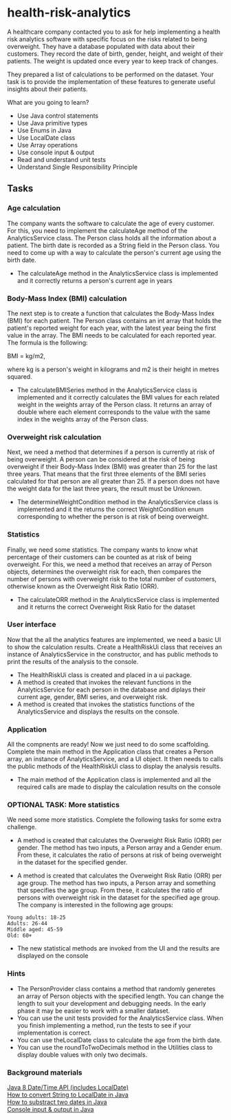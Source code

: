 # health-risk-analytics

A healthcare company contacted you to ask for help implementing a health risk analytics software with specific focus on
the risks related to being overweight. They have a database populated with data about their customers. They record the
date of birth, gender, height, and weight of their patients. The weight is updated once every year to keep track of
changes.

They prepared a list of calculations to be performed on the dataset. Your task is to provide the implementation of these
features to generate useful insights about their patients.

What are you going to learn?

* Use Java control statements
* Use Java primitive types
* Use Enums in Java
* Use LocalDate class
* Use Array operations
* Use console input & output
* Read and understand unit tests
* Understand Single Responsibility Principle

## Tasks

### Age calculation

The company wants the software to calculate the age of every customer. For this, you need to implement the calculateAge
method of the AnalyticsService class. The Person class holds all the information about a patient. The birth date is
recorded as a String field in the Person class. You need to come up with a way to calculate the person's current age
using the birth date.

* The calculateAge method in the AnalyticsService class is implemented and it correctly returns a person's current age
  in years

### Body-Mass Index (BMI) calculation

The next step is to create a function that calculates the Body-Mass Index (BMI) for each patient. The Person class
contains an int array that holds the patient's reported weight for each year, with the latest year being the first value
in the array. The BMI needs to be calculated for each reported year. The formula is the following:

BMI = kg/m2,

where kg is a person's weight in kilograms and m2 is their height in metres squared.

* The calculateBMISeries method in the AnalyticsService class is implemented and it correctly calculates the BMI values
  for each related weight in the weights array of the Person class. It returns an array of double where each element
  corresponds to the value with the same index in the weights array of the Person class.

### Overweight risk calculation

Next, we need a method that determines if a person is currently at risk of being overweight. A person can be considered
at the risk of being overweight if their Body-Mass Index (BMI) was greater than 25 for the last three years. That means
that the first three elements of the BMI series calculated for that person are all greater than 25.
If a person does not have the weight data for the last three years, the result must be Unknown.

* The determineWeightCondition method in the AnalyticsService class is implemented and it the returns the correct
  WeightCondition enum corresponding to whether the person is at risk of being overweight.

### Statistics

Finally, we need some statistics. The company wants to know what percentage of their customers can be counted as at risk
of being overweight. For this, we need a method that receives an array of Person objects, determines the overweight risk
for each, then compares the number of persons with overweight risk to the total number of customers, otherwise known as
the Overweight Risk Ratio (ORR).

* The calculateORR method in the AnalyticsService class is implemented and it returns the correct Overweight Risk Ratio
  for the dataset

### User interface

Now that the all the analytics features are implemented, we need a basic UI to show the calculation results. Create a
HealthRiskUi class that receives an instance of AnalyticsService in the constructor, and has public methods to print the
results of the analysis to the console.

* The HealthRiskUi class is created and placed in a ui package.
* A method is created that invokes the relevant functions in the AnalyticsService for each person in the database and
  diplays their current age, gender, BMI series, and overweight risk.
* A method is created that invokes the statistics functions of the AnalyticsService and displays the results on the
  console.

### Application

All the compnents are ready! Now we just need to do some scaffolding. Complete the main method in the Application class
that creates a Person array, an instance of AnalyticsService, and a UI object. It then needs to calls the public methods
of the HealthRiskUi class to display the analysis results.

* The main method of the Application class is implemented and all the required calls are made to display the calculation
  results on the console

### OPTIONAL TASK: More statistics

We need some more statistics. Complete the following tasks for some extra challenge.

* A method is created that calculates the Overweight Risk Ratio (ORR) per gender. The method has two inputs, a Person
  array and a Gender enum. From these, it calculates the ratio of persons at risk of being overweight in the dataset for
  the specified gender.

* A method is created that calculates the Overweight Risk Ratio (ORR) per age group. The method has two inputs, a Person
  array and something that specifies the age group. From these, it calculates the ratio of persons with overweight risk
  in
  the dataset for the specified age group.
  The company is interested in the following age groups:

```
Young adults: 18-25
Adults: 26-44
Middle aged: 45-59
Old: 60+
```

* The new statistical methods are invoked from the UI and the results are displayed on the console

### Hints

* The PersonProvider class contains a method that randomly generetes an array of Person objects with the specified
  length. You can change the length to suit your development and debugging needs. In the early phase it may be easier to
  work with a smaller dataset.
* You can use the unit tests provided for the AnalyticsService class. When you finish implementing a method, run the
  tests to see if your implementation is correct.
* You can use theLocalDate class to calculate the age from the birth date.
* You can use the roundToTwoDecimals method in the Utilities class to display double values with only two decimals.

### Background materials

[Java 8 Date/Time API (includes LocalDate)](https://www.baeldung.com/java-8-date-time-intro)  
[How to convert String to LocalDate in Java](https://mkyong.com/java8/java-8-how-to-convert-string-to-localdate/)  
[How to substract two dates in Java](https://www.delftstack.com/howto/java/java-subtract-dates/)  
[Console input & output in Java](https://www.baeldung.com/java-console-input-output)  
